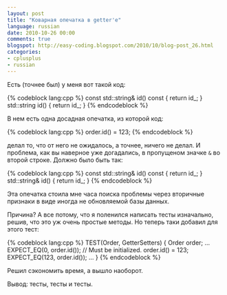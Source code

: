 ```yaml
---
layout: post
title: "Коварная опечатка в getter'e"
language: russian
date: 2010-10-26 00:00
comments: true
blogspot: http://easy-coding.blogspot.com/2010/10/blog-post_26.html
categories:
- cplusplus
- russian
---
```

Есть (точнее был) у меня вот такой код:

{% codeblock lang:cpp %}
const std::string& id() const { return id_; }
std::string id() { return id_; }
{% endcodeblock %}

В нем есть одна досадная опечатка, из которой код:

{% codeblock lang:cpp %}
order.id() = 123;
{% endcodeblock %}

делал то, что от него не ожидалось, а точнее, ничего не делал. И проблема, как вы наверное уже догадались, в пропущеном значке `&` во второй строке. Должно было быть так:

{% codeblock lang:cpp %}
const std::string& id() const { return id_; }
std::string& id() { return id_; }
{% endcodeblock %}

Эта опечатка стоила мне часа поиска проблемы через вторичные признаки в виде иногда не обновляемой базы данных.

Причина? А все потому, что я поленился написать тесты изначально, решив, что это уж очень простые методы. Но теперь таки добавил для этого тест:

{% codeblock lang:cpp %}
TEST(Order, GetterSetters) {
  Order order;
  ...
  EXPECT_EQ(0, order.id());   // Must be initialized.
  order.id() = 123;
  EXPECT_EQ(123, order.id());
  ...
}
{% endcodeblock %}

Решил сэкономить время, а вышло наоборот.

Вывод: тесты, тесты и тесты.
